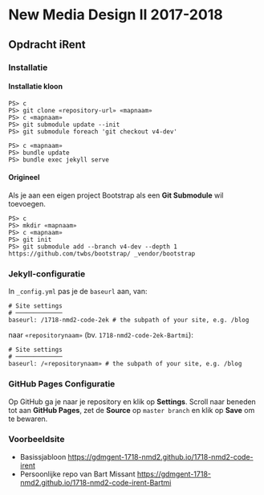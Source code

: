 New Media Design II 2017-2018
=============================

Opdracht iRent
--------------

### Installatie

#### Installatie kloon

```
PS> c
PS> git clone «repository-url» «mapnaam»
PS> c «mapnaam»
PS> git submodule update --init
PS> git submodule foreach 'git checkout v4-dev'
```


```
PS> c «mapnaam»
PS> bundle update
PS> bundle exec jekyll serve
```

#### Origineel

Als je aan een eigen project Bootstrap als een **Git Submodule** wil toevoegen.

```
PS> c
PS> mkdir «mapnaam»
PS> c «mapnaam»
PS> git init
PS> git submodule add --branch v4-dev --depth 1 https://github.com/twbs/bootstrap/ _vendor/bootstrap
```

### Jekyll-configuratie

In `_config.yml` pas je de `baseurl` aan, van:

```
# Site settings
# ─────────────
baseurl: /1718-nmd2-code-2ek # the subpath of your site, e.g. /blog
```

naar `«repositorynaam»` (bv. `1718-nmd2-code-2ek-Bartmi`):

```
# Site settings
# ─────────────
baseurl: /«repositorynaam» # the subpath of your site, e.g. /blog
```

### GitHub Pages Configuratie

Op GitHub ga je naar je repository en klik op **Settings**. Scroll naar beneden tot aan **GitHub Pages**, zet de **Source** op `master branch` en klik op **Save** om te bewaren.

### Voorbeeldsite

 - Basissjabloon <https://gdmgent-1718-nmd2.github.io/1718-nmd2-code-irent>
 - Persoonlijke repo van Bart Missant <https://gdmgent-1718-nmd2.github.io/1718-nmd2-code-irent-Bartmi>